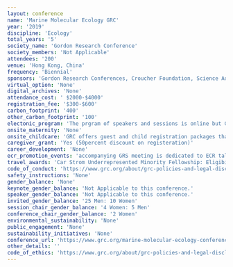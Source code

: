 ```yaml
---
layout: conference 
name: 'Marine Molecular Ecology GRC'
year: '2019'
discipline: 'Ecology'
total_years: '5'
society_name: 'Gordon Research Conference'
society_members: 'Not Applicable'
attendees: '200'
venue: 'Hong Kong, China'
frequency: 'Biennial'
sponsors: 'Gordon Research Conferences, Croucher Foundation, Science Advances, Carl Storm Underrepresented Minority Fellowship Program, K.C.Wong Education Foundation, Innovation and Technology Commission, Gordon and Betty Moore Foundation, Australian Institute of Marine Science, The University of Melbourne, Environment and Conservation Fund'
virtual_option: 'None'
digital_archives: 'None'
attendance_cost: ' $2000-$4000'
registration_fee: '$300-$600'
carbon_footprint: '400'
other_carbon_footprint: '100'
electonic_program: 'The prgram of speakers and sessions is online but Gordon research conferences refrain from making the book of abstracts available online.'
onsite_maternity: 'None'
onsite_childcare: 'GRC offers guest and child registration packages that allow guests to share your accommodations and join you at meals. Children under 4-years-old are free of charge and children ages 4-12 receive a 50percent discount.'
caregiver_grant: 'Yes (50percent discount on registeration)'
career_development: 'None'
ecr_promotion_events: 'accompanying GRS meeting is dedicated to ECR talks only. '
travel_awards: 'Car Strom Underrepresented Minority Fellowship: Eligibility: must be:     Graduate student, postdoc, faculty or research scientist     Hispanic or Latino, American Indian or Alaska Native, Black or African American, Native Hawaiian or Other Pacific Islander     U.S. Citizen or permanent resident with a Green Card     Currently working at a U.S. institution     Is attending a GRC for the first time'
code_of_conduct: 'https://www.grc.org/about/grc-policies-and-legal-disclaimers/'
safety_instructions: 'None'
gender_balance: 'None'
keynote_gender_balance: 'Not Applicable to this conference.'
speaker_gender_balance: 'Not Applicable to this conference.'
invited_gender_balance: '25 Men: 10 Women'
session_chair_gender_balance: '4 Women: 5 Men'
conference_chair_gender_balance: '2 Women'
environmental_sustainability: 'None'
public_engagement: 'None'
sustainability_initiatives: 'None'
conference_url: 'https://www.grc.org/marine-molecular-ecology-conference/2019/'
other_details: ''
code_of_ethics: 'https://www.grc.org/about/grc-policies-and-legal-disclaimers/'
---
```

